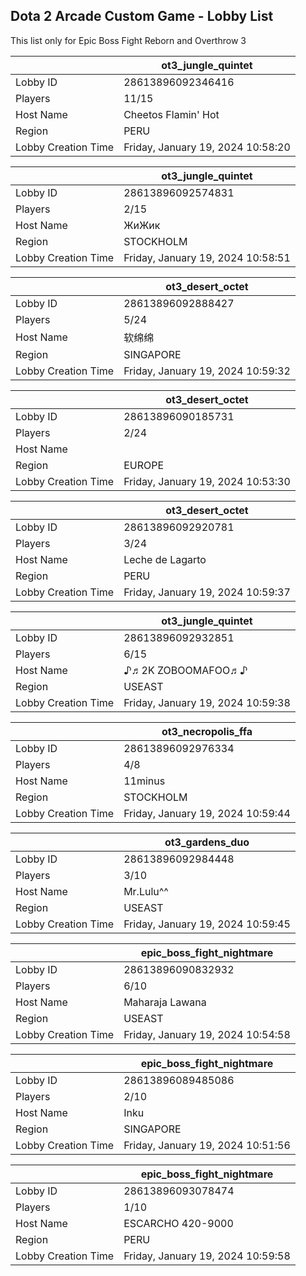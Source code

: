 ## Dota 2 Arcade Custom Game - Lobby List

This list only for Epic Boss Fight Reborn and Overthrow 3

|  | ot3_jungle_quintet |
| ------ | ------ |
| Lobby ID | 28613896092346416 |
| Players | 11/15 |
| Host Name | Cheetos Flamin' Hot |
| Region | PERU |
| Lobby Creation Time | Friday, January 19, 2024 10:58:20 |


|  | ot3_jungle_quintet |
| ------ | ------ |
| Lobby ID | 28613896092574831 |
| Players | 2/15 |
| Host Name | ЖиЖик |
| Region | STOCKHOLM |
| Lobby Creation Time | Friday, January 19, 2024 10:58:51 |


|  | ot3_desert_octet |
| ------ | ------ |
| Lobby ID | 28613896092888427 |
| Players | 5/24 |
| Host Name | 软绵绵 |
| Region | SINGAPORE |
| Lobby Creation Time | Friday, January 19, 2024 10:59:32 |


|  | ot3_desert_octet |
| ------ | ------ |
| Lobby ID | 28613896090185731 |
| Players | 2/24 |
| Host Name | <Cyborgix> |
| Region | EUROPE |
| Lobby Creation Time | Friday, January 19, 2024 10:53:30 |


|  | ot3_desert_octet |
| ------ | ------ |
| Lobby ID | 28613896092920781 |
| Players | 3/24 |
| Host Name | Leche de Lagarto |
| Region | PERU |
| Lobby Creation Time | Friday, January 19, 2024 10:59:37 |


|  | ot3_jungle_quintet |
| ------ | ------ |
| Lobby ID | 28613896092932851 |
| Players | 6/15 |
| Host Name | ♪♬2K ZOBOOMAFOO♬♪ |
| Region | USEAST |
| Lobby Creation Time | Friday, January 19, 2024 10:59:38 |


|  | ot3_necropolis_ffa |
| ------ | ------ |
| Lobby ID | 28613896092976334 |
| Players | 4/8 |
| Host Name | 11minus |
| Region | STOCKHOLM |
| Lobby Creation Time | Friday, January 19, 2024 10:59:44 |


|  | ot3_gardens_duo |
| ------ | ------ |
| Lobby ID | 28613896092984448 |
| Players | 3/10 |
| Host Name | Mr.Lulu^^ |
| Region | USEAST |
| Lobby Creation Time | Friday, January 19, 2024 10:59:45 |


|  | epic_boss_fight_nightmare |
| ------ | ------ |
| Lobby ID | 28613896090832932 |
| Players | 6/10 |
| Host Name | Maharaja Lawana |
| Region | USEAST |
| Lobby Creation Time | Friday, January 19, 2024 10:54:58 |


|  | epic_boss_fight_nightmare |
| ------ | ------ |
| Lobby ID | 28613896089485086 |
| Players | 2/10 |
| Host Name | Inku |
| Region | SINGAPORE |
| Lobby Creation Time | Friday, January 19, 2024 10:51:56 |


|  | epic_boss_fight_nightmare |
| ------ | ------ |
| Lobby ID | 28613896093078474 |
| Players | 1/10 |
| Host Name | ESCARCHO 420-9000 |
| Region | PERU |
| Lobby Creation Time | Friday, January 19, 2024 10:59:58 |


